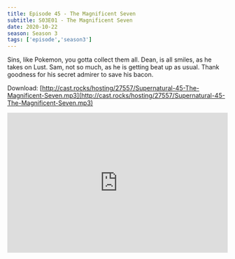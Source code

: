 ```yaml
---
title: Episode 45 - The Magnificent Seven
subtitle: S03E01 - The Magnificent Seven
date: 2020-10-22
season: Season 3
tags: ['episode','season3']
---
```


Sins, like Pokemon, you gotta collect them all.  Dean, is all smiles, as he takes on Lust. Sam, not so much, as he is getting beat up as usual. Thank goodness for his secret admirer to save his bacon.

Download: [http://cast.rocks/hosting/27557/Supernatural-45-The-Magnificent-Seven.mp3](http://cast.rocks/hosting/27557/Supernatural-45-The-Magnificent-Seven.mp3)


<iframe src="https://cast.rocks/player/27557/Supernatural-45-The-Magnificent-Seven.mp3?episodeTitle=Episode%2045%20-%20The%20Magnificent%20Seven&podcastTitle=Couple%20of%20Idjits&episodeDate=October%2022nd%2C%202020&imageURL=https%3A%2F%2Fcast.rocks%2Fhosting%2F27557%2Ffeeds%2FCAURZ.jpg" style="border: none; min-height: 265px; max-height: 320px; max-width: 558px; min-width: 270px; width: 100%; height: 100%;" scrollbars="no"></iframe>
